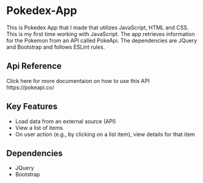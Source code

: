 # Pokedex-App

This is Pokedex App that I made that utilizes JavaScript, HTML and CSS. This is my first time working with JavaScript. The app retrieves information for the Pokemon from an API called PokeApi. The dependencies are JQuery and Bootstrap and follows ESLint rules.

<h2>Api Reference</h2> 
Click here for more documentaion on how to use this API https://pokeapi.co/

<h2>Key Features </h2>
<ul>
<li>Load data from an external source (API)</li>
<li>View a list of items</li>
<li>On user action (e.g., by clicking on a list item), view details for that item</li>
</ul>

<h2>Dependencies</h2>
<ul>
<li>JQuery</li>
<li>Bootstrap</li>
</ul>
